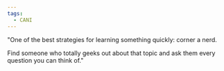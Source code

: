 ```yaml
---
tags:
  - CANI
---
```

"One of the best strategies for learning something quickly: corner a nerd.

Find someone who totally geeks out about that topic and ask them every question you can think of."